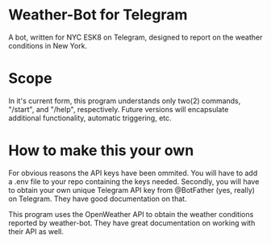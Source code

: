 # Weather-Bot for Telegram

A bot, written for NYC ESK8 on Telegram, designed to report on the weather conditions in New York.

# Scope

In it's current form, this program understands only two(2) commands, "/start", and "/help", respectively. Future versions will encapsulate additional functionality, automatic triggering, etc.

# How to make this your own

For obvious reasons the API keys have been ommited. You will have to add a .env file to your repo containing the keys needed. Secondly, you will have to obtain your own unique Telegram API key from @BotFather (yes, really) on Telegram. They have good documentation on that.

This program uses the OpenWeather API to obtain the weather conditions reported by weather-bot. They have great documentation on working with their API as well.
